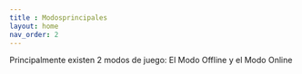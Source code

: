 ```yaml
---
title : Modosprincipales 
layout: home
nav_order: 2
---
```


Principalmente existen 2 modos de juego: El Modo Offline y el Modo Online
